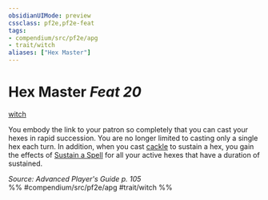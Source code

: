 ```yaml
---
obsidianUIMode: preview
cssclass: pf2e,pf2e-feat
tags:
- compendium/src/pf2e/apg
- trait/witch
aliases: ["Hex Master"]
---
```

# Hex Master  *Feat 20*  
[witch](rules/traits/witch-apg.md)  


You embody the link to your patron so completely that you can cast your hexes in rapid succession. You are no longer limited to casting only a single hex each turn. In addition, when you cast [cackle](compendium/spells/cackle-apg.md) to sustain a hex, you gain the effects of [Sustain a Spell](rules/actions/sustain-a-spell.md) for all your active hexes that have a duration of sustained.

*Source: Advanced Player's Guide p. 105*  
%% #compendium/src/pf2e/apg #trait/witch %%